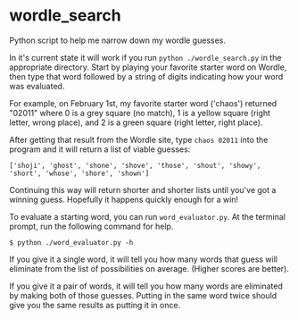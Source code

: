 # wordle_search
Python script to help me narrow down my wordle guesses.

In it's current state it will work if you run `python ./wordle_search.py` in the
appropriate directory. Start by playing your favorite starter word on Wordle,
then type that word followed by a string of digits indicating how your word was
evaluated.

For example, on February 1st, my favorite starter word ('chaos') returned
"02011" where 0 is a grey square (no match), 1 is a yellow square (right letter,
wrong place), and 2 is a green square (right letter, right place). 

After getting that result from the Wordle site, type `chaos 02011` into the
program and it will return a list of viable guesses:

`['shoji', 'ghost', 'shone', 'shove', 'those', 'shout', 'showy', 'short', 'whose', 'shore', 'shown']`

Continuing this way will return shorter and shorter lists until you've got a
winning guess. Hopefully it happens quickly enough for a win!

To evaluate a starting word, you can run `word_evaluator.py`. At the terminal
prompt, run the following command for help.

```
$ python ./word_evaluator.py -h
```

If you give it a single word, it will tell you how many words that guess will
eliminate from the list of possibilities on average. (Higher scores are better). 

If you give it a pair of words, it will tell you how many words are eliminated
by making both of those guesses. Putting in the same word twice should give you
the same results as putting it in once.
